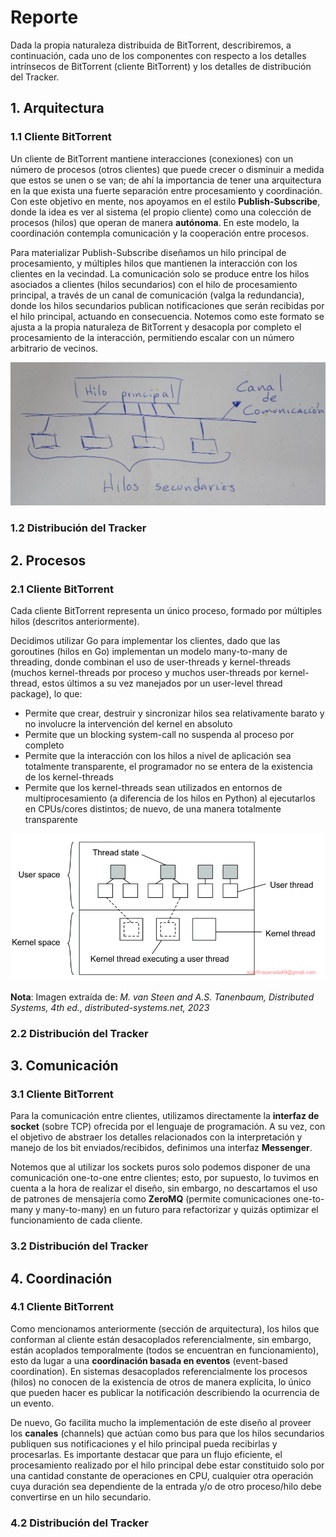 # Reporte

Dada la propia naturaleza distribuida de BitTorrent, describiremos, a continuación, cada uno de los componentes con respecto a los detalles intrínsecos de BitTorrent (cliente BitTorrent) y los detalles de distribución del Tracker.

## 1. Arquitectura

### 1.1 Cliente BitTorrent

Un cliente de BitTorrent mantiene interacciones (conexiones) con un número de procesos (otros clientes) que puede crecer o disminuir a medida que estos se unen o se van; de ahí la importancia de tener una arquitectura en la que exista una fuerte separación entre procesamiento y coordinación. Con este objetivo en mente, nos apoyamos en el estilo **Publish-Subscribe**, donde la idea es ver al sistema (el propio cliente) como una colección de procesos (hilos) que operan de manera **autónoma**. En este modelo, la coordinación contempla comunicación y la cooperación entre procesos.

Para materializar Publish-Subscribe diseñamos un hilo principal de procesamiento, y múltiples hilos que mantienen la interacción con los clientes en la vecindad. La comunicación solo se produce entre los hilos asociados a clientes (hilos secundarios) con el hilo de procesamiento principal, a través de un canal de comunicación (valga la redundancia), donde los hilos secundarios publican notificaciones que serán recibidas por el hilo principal, actuando en consecuencia. Notemos como este formato se ajusta a la propia naturaleza de BitTorrent y desacopla por completo el procesamiento de la interacción, permitiendo escalar con un número arbitrario de vecinos.

![](./images/publish_subscribe.jpg)

### 1.2 Distribución del Tracker

## 2. Procesos

### 2.1 Cliente BitTorrent

Cada cliente BitTorrent representa un único proceso, formado por múltiples hilos (descritos anteriormente). 

Decidimos utilizar Go para implementar los clientes, dado que las goroutines (hilos en Go) implementan un modelo many-to-many de threading, donde combinan el uso de user-threads y kernel-threads (muchos kernel-threads por proceso y muchos user-threads por kernel-thread, estos últimos a su vez manejados por un user-level thread package), lo que:

- Permite que crear, destruir y sincronizar hilos sea relativamente barato y no involucre la intervención del kernel en absoluto
- Permite que un blocking system-call no suspenda al proceso por completo
- Permite que la interacción con los hilos a nivel de aplicación sea totalmente transparente, el programador no se entera de la existencia de los kernel-threads
- Permite que los kernel-threads sean utilizados en entornos de multiprocesamiento (a diferencia de los hilos en Python) al ejecutarlos en CPUs/cores distintos; de nuevo, de una manera totalmente transparente

![](./images/many_to_many_threading.png)

**Nota**: Imagen extraída de: *M. van Steen and A.S. Tanenbaum, Distributed Systems, 4th ed., distributed-systems.net, 2023*

### 2.2 Distribución del Tracker

## 3. Comunicación

### 3.1 Cliente BitTorrent

Para la comunicación entre clientes, utilizamos directamente la **interfaz de socket** (sobre TCP) ofrecida por el lenguaje de programación. A su vez, con el objetivo de abstraer los detalles relacionados con la interpretación y manejo de los bit enviados/recibidos, definimos una interfaz **Messenger**.

Notemos que al utilizar los sockets puros solo podemos disponer de una comunicación one-to-one entre clientes; esto, por supuesto, lo tuvimos en cuenta a la hora de realizar el diseño, sin embargo, no descartamos el uso de patrones de mensajería como **ZeroMQ** (permite comunicaciones one-to-many y many-to-many) en un futuro para refactorizar y quizás optimizar el funcionamiento de cada cliente.

### 3.2 Distribución del Tracker

## 4. Coordinación

### 4.1 Cliente BitTorrent

Como mencionamos anteriormente (sección de arquitectura), los hilos que conforman al cliente están desacoplados referencialmente, sin embargo, están acoplados temporalmente (todos se encuentran en funcionamiento), esto da lugar a una **coordinación basada en eventos** (event-based coordination). En sistemas desacoplados referencialmente los procesos (hilos) no conocen de la existencia de otros de manera explícita, lo único que pueden hacer es publicar la notificación describiendo la ocurrencia de un evento.

De nuevo, Go facilita mucho la implementación de este diseño al proveer los **canales** (channels) que actúan como bus para que los hilos secundarios publiquen sus notificaciones y el hilo principal pueda recibirlas y procesarlas. Es importante destacar que para un flujo eficiente, el procesamiento realizado por el hilo principal debe estar constituido solo por una cantidad constante de operaciones en CPU, cualquier otra operación cuya duración sea dependiente de la entrada y/o de otro proceso/hilo debe convertirse en un hilo secundario.

### 4.2 Distribución del Tracker